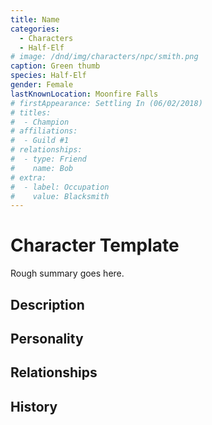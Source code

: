 ```yaml
---
title: Name
categories:
  - Characters
  - Half-Elf
# image: /dnd/img/characters/npc/smith.png
caption: Green thumb
species: Half-Elf
gender: Female
lastKnownLocation: Moonfire Falls
# firstAppearance: Settling In (06/02/2018)
# titles:
#  - Champion
# affiliations:
#  - Guild #1
# relationships:
#  - type: Friend
#    name: Bob
# extra:
#  - label: Occupation
#    value: Blacksmith
---
```


# Character Template

Rough summary goes here.

## Description

## Personality

## Relationships

## History